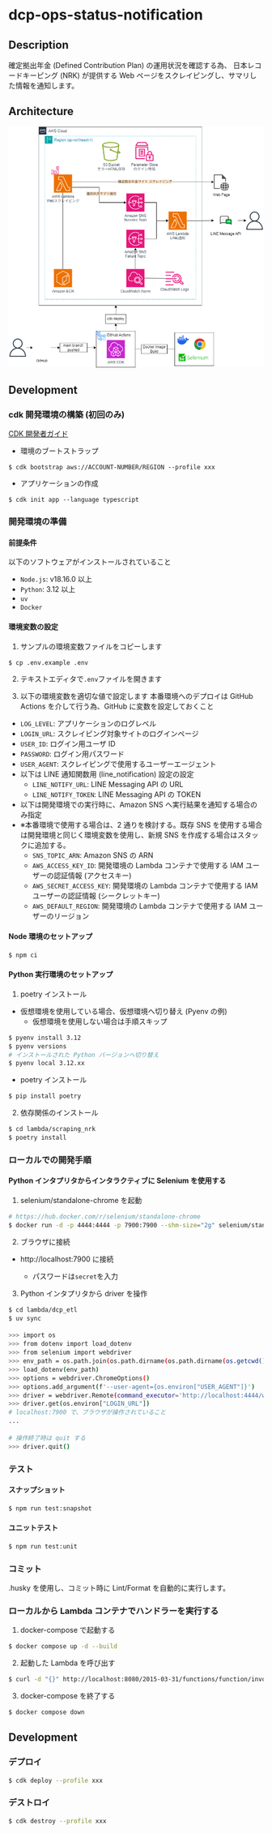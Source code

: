 # dcp-ops-status-notification

## Description

確定拠出年金 (Defined Contribution Plan) の運用状況を確認する為、
日本レコードキーピング (NRK) が提供する Web ページをスクレイピングし、サマリした情報を通知します。

## Architecture

![Architecture](docs/images/dcp-ops-status-notification.png)


## Development

### cdk 開発環境の構築 (初回のみ)

[CDK 開発者ガイド](https://docs.aws.amazon.com/ja_jp/cdk/v2/guide/getting_started.html)

- 環境のブートストラップ

```
$ cdk bootstrap aws://ACCOUNT-NUMBER/REGION --profile xxx
```

- アプリケーションの作成

```
$ cdk init app --language typescript
```

### 開発環境の準備

#### 前提条件

以下のソフトウェアがインストールされていること

- `Node.js`: v18.16.0 以上
- `Python`: 3.12 以上
- `uv`
- `Docker`

#### 環境変数の設定

1. サンプルの環境変数ファイルをコピーします

```bash
$ cp .env.example .env
```

2. テキストエディタで`.env`ファイルを開きます

3. 以下の環境変数を適切な値で設定します
   本番環境へのデプロイは GitHub Actions を介して行う為、GitHub に変数を設定しておくこと

- `LOG_LEVEL`: アプリケーションのログレベル
- `LOGIN_URL`: スクレイピング対象サイトのログインページ
- `USER_ID`: ログイン用ユーザ ID
- `PASSWORD`: ログイン用パスワード
- `USER_AGENT`: スクレイピングで使用するユーザーエージェント
- 以下は LINE 通知関数用 (line_notification) 設定の設定
  - `LINE_NOTIFY_URL`: LINE Messaging API の URL
  - `LINE_NOTIFY_TOKEN`: LINE Messaging API の TOKEN
- 以下は開発環境での実行時に、Amazon SNS へ実行結果を通知する場合のみ指定
- ※本番環境で使用する場合は、2 通りを検討する。既存 SNS を使用する場合は開発環境と同じく環境変数を使用し、新規 SNS を作成する場合はスタックに追加する。
  - `SNS_TOPIC_ARN`: Amazon SNS の ARN
  - `AWS_ACCESS_KEY_ID`: 開発環境の Lambda コンテナで使用する IAM ユーザーの認証情報 (アクセスキー)
  - `AWS_SECRET_ACCESS_KEY`: 開発環境の Lambda コンテナで使用する IAM ユーザーの認証情報 (シークレットキー)
  - `AWS_DEFAULT_REGION`: 開発環境の Lambda コンテナで使用する IAM ユーザーのリージョン

#### Node 環境のセットアップ

```bash
$ npm ci
```

#### Python 実行環境のセットアップ

1. poetry インストール

- 仮想環境を使用している場合、仮想環境へ切り替え (Pyenv の例)
  - 仮想環境を使用しない場合は手順スキップ

```bash
$ pyenv install 3.12
$ pyenv versions
# インストールされた Python バージョンへ切り替え
$ pyenv local 3.12.xx
```

- poetry インストール

```bash
$ pip install poetry
```

2. 依存関係のインストール

```bash
$ cd lambda/scraping_nrk
$ poetry install
```

### ローカルでの開発手順

#### Python インタプリタからインタラクティブに Selenium を使用する

1. selenium/standalone-chrome を起動

```bash
# https://hub.docker.com/r/selenium/standalone-chrome
$ docker run -d -p 4444:4444 -p 7900:7900 --shm-size="2g" selenium/standalone-chrome:latest
```

2. ブラウザに接続

- http://localhost:7900 に接続

  - パスワードは`secret`を入力

3. Python インタプリタから driver を操作

```bash
$ cd lambda/dcp_etl
$ uv sync

>>> import os
>>> from dotenv import load_dotenv
>>> from selenium import webdriver
>>> env_path = os.path.join(os.path.dirname(os.path.dirname(os.getcwd())), ".env")
>>> load_dotenv(env_path)
>>> options = webdriver.ChromeOptions()
>>> options.add_argument(f'--user-agent={os.environ["USER_AGENT"]}')
>>> driver = webdriver.Remote(command_executor='http://localhost:4444/wd/hub', options=options)
>>> driver.get(os.environ["LOGIN_URL"])
# localhost:7900 で、ブラウザが操作されていること
...

# 操作終了時は quit する
>>> driver.quit()
```

### テスト

#### スナップショット

```bash
$ npm run test:snapshot
```

#### ユニットテスト

```bash
$ npm run test:unit
```

### コミット

.husky を使用し、コミット時に Lint/Format を自動的に実行します。

### ローカルから Lambda コンテナでハンドラーを実行する

1. docker-compose で起動する

```bash
$ docker compose up -d --build
```

2. 起動した Lambda を呼び出す

```bash
$ curl -d "{}" http://localhost:8080/2015-03-31/functions/function/invocations
```

3. docker-compose を終了する

```bash
$ docker compose down
```

## Development

### デプロイ

```bash
$ cdk deploy --profile xxx
```

### デストロイ

```bash
$ cdk destroy --profile xxx
```

